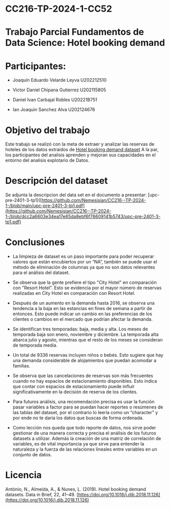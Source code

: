 # CC216-TP-2024-1-CC52
# Trabajo Parcial Fundamentos de Data Science: Hotel booking demand

# Participantes:

* Joaquín Eduardo Velarde Leyva          U202212510

* Victor Daniel Chipana Gutierrez        U202115805

* Daniel Ivan Carbajal Robles          	U20221B751

* Ian Joaquin Sanchez Alva               U202124676


# Objetivo del trabajo

Este trabajo se realizó con la meta de extraer y analizar las reservas de hoteles de los datos extraidos de [Hotel booking demand dataset](https://www.sciencedirect.com/science/article/pii/S2352340918315191)
A la par, los participantes del analisis aprenden y mejoran sus capacidades en el entorno del analisis explotario de Datos.

# Descripción del dataset

Se adjunta la descripcion del data set en el documento a presentar: [upc-pre-2401-3-tp1]([https://github.com/Nemesisian/CC216--TP-2024-1-/blob/main/upc-pre-2401-3-tp1.pdf](https://github.com/Nemesisian/CC216--TP-2024-1-/blob/dcc2a6603e34ea17e65da8ebf6f78609141b5743/upc-pre-2401-3-tp1.pdf)

# Conclusiones
- La limpieza de dataset es un paso importante para poder recuperar valores que están encubiertos por un “NA”, también se puede usar el método de eliminación de columnas ya que no son datos relevantes para el análisis del dataset.

- Se observa que la gente prefiere el tipo "City Hotel" en comparación con "Resort Hotel". Esto se evidencia por el mayor número de reservas realizadas en City Hotel en comparación con Resort Hotel.

- Después de un aumento en la demanda hasta 2016, se observa una tendencia a la baja en las estancias en fines de semana a partir de entonces. Esto puede indicar un cambio en las preferencias de los clientes o cambios en el mercado que podrían afectar la demanda.

- Se identifican tres temporadas: baja, media y alta. Los meses de temporada baja son enero, noviembre y diciembre. La temporada alta abarca julio y agosto, mientras que el resto de los meses se consideran de temporada media.

- Un total de 9336 reservas incluyen niños o bebés. Esto sugiere que hay una demanda considerable de alojamientos que puedan acomodar a familias.

- Se observa que las cancelaciones de reservas son más frecuentes cuando no hay espacios de estacionamiento disponibles. Esto indica que contar con espacios de estacionamiento puede influir significativamente en la decisión de reserva de los clientes.

- Para futuros análisis, una recomendación precisa es usar la función pasar variables a factor para se puedan hacer reportes o resúmenes de las tablas del dataset, por el contrario lo leería como un “character” y por ende no te daría los datos que buscas de forma ordenada.

- Como lección nos queda que todo reporte de datos, nos sirve poder gestionar de una manera correcta y precisa el análisis de los futuros datasets a utilizar. Además la creación de una matriz de correlación de variables, es de vital importancia ya que sirve para entender la naturaleza y la fuerza de las relaciones lineales entre variables en un conjunto de datos.

# Licencia
António, N., Almeida, A., & Nunes, L. (2019). Hotel booking demand datasets. Data in Brief, 22, 41–49. [https://doi.org/10.1016/j.dib.2018.11.126](https://doi.org/10.1016/j.dib.2018.11.126)

